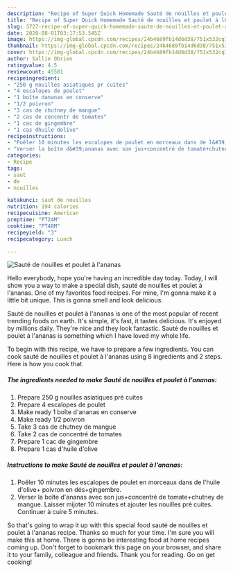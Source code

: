 ```yaml
---
description: "Recipe of Super Quick Homemade Sauté de nouilles et poulet à l&amp;#39;ananas"
title: "Recipe of Super Quick Homemade Sauté de nouilles et poulet à l&amp;#39;ananas"
slug: 3727-recipe-of-super-quick-homemade-saute-de-nouilles-et-poulet-a-l-and-39-ananas
date: 2020-08-01T03:17:53.545Z
image: https://img-global.cpcdn.com/recipes/24b4689fb14d6d38/751x532cq70/saute-de-nouilles-et-poulet-a-lananas-photo-principale-de-la-recette.jpg
thumbnail: https://img-global.cpcdn.com/recipes/24b4689fb14d6d38/751x532cq70/saute-de-nouilles-et-poulet-a-lananas-photo-principale-de-la-recette.jpg
cover: https://img-global.cpcdn.com/recipes/24b4689fb14d6d38/751x532cq70/saute-de-nouilles-et-poulet-a-lananas-photo-principale-de-la-recette.jpg
author: Sallie Obrien
ratingvalue: 4.5
reviewcount: 45581
recipeingredient:
- "250 g nouilles asiatiques pr cuites"
- "4 escalopes de poulet"
- "1 boîte dananas en conserve"
- "1/2 poivron"
- "3 cas de chutney de mangue"
- "2 cas de concentr de tomates"
- "1 cac de gingembre"
- "1 cas dhuile dolive"
recipeinstructions:
- "Poêler 10 minutes les escalopes de poulet en morceaux dans de l&#39;huile d&#39;olive+ poivron en dés+gingembre."
- "Verser la boîte d&#39;ananas avec son jus+concentré de tomate+chutney de mangue. Laisser mijoter 10 minutes et ajouter les nouilles pré cuites. Continuer à cuire 5 minutes."
categories:
- Recipe
tags:
- saut
- de
- nouilles

katakunci: saut de nouilles 
nutrition: 194 calories
recipecuisine: American
preptime: "PT24M"
cooktime: "PT48M"
recipeyield: "3"
recipecategory: Lunch

---
```



![Sauté de nouilles et poulet à l&#39;ananas](https://img-global.cpcdn.com/recipes/24b4689fb14d6d38/751x532cq70/saute-de-nouilles-et-poulet-a-lananas-photo-principale-de-la-recette.jpg)

Hello everybody, hope you're having an incredible day today. Today, I will show you a way to make a special dish, sauté de nouilles et poulet à l&#39;ananas. One of my favorites food recipes. For mine, I'm gonna make it a little bit unique. This is gonna smell and look delicious.

Sauté de nouilles et poulet à l&#39;ananas is one of the most popular of recent trending foods on earth. It's simple, it's fast, it tastes delicious. It's enjoyed by millions daily. They're nice and they look fantastic. Sauté de nouilles et poulet à l&#39;ananas is something which I have loved my whole life.




To begin with this recipe, we have to prepare a few ingredients. You can cook sauté de nouilles et poulet à l&#39;ananas using 8 ingredients and 2 steps. Here is how you cook that.

<!--inarticleads1-->

##### The ingredients needed to make Sauté de nouilles et poulet à l&#39;ananas:

1. Prepare 250 g nouilles asiatiques pré cuites
1. Prepare 4 escalopes de poulet
1. Make ready 1 boîte d&#39;ananas en conserve
1. Make ready 1/2 poivron
1. Take 3 cas de chutney de mangue
1. Take 2 cas de concentré de tomates
1. Prepare 1 cac de gingembre
1. Prepare 1 cas d&#39;huile d&#39;olive




<!--inarticleads2-->

##### Instructions to make Sauté de nouilles et poulet à l&#39;ananas:

1. Poêler 10 minutes les escalopes de poulet en morceaux dans de l&#39;huile d&#39;olive+ poivron en dés+gingembre.
1. Verser la boîte d&#39;ananas avec son jus+concentré de tomate+chutney de mangue. Laisser mijoter 10 minutes et ajouter les nouilles pré cuites. Continuer à cuire 5 minutes.




So that's going to wrap it up with this special food sauté de nouilles et poulet à l&#39;ananas recipe. Thanks so much for your time. I'm sure you will make this at home. There is gonna be interesting food at home recipes coming up. Don't forget to bookmark this page on your browser, and share it to your family, colleague and friends. Thank you for reading. Go on get cooking!
